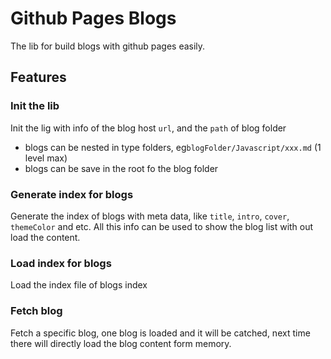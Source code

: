 # Github Pages Blogs

The lib for build blogs with github pages easily.

## Features

### Init the lib

Init the lig with info of the blog host `url`, and the `path` of blog folder

* blogs can be nested in type folders, eg`blogFolder/Javascript/xxx.md` (1 level max)
* blogs can be save in the root fo the blog folder

### Generate index for blogs

Generate the index of blogs with meta data, like `title`, `intro`, `cover`, `themeColor` and etc. All this info can be used to show the blog list with out load the content.

### Load index for blogs

Load the index file of blogs index

### Fetch blog

Fetch a specific blog, one blog is loaded and it will be catched, next time there will directly load the blog content form memory.
